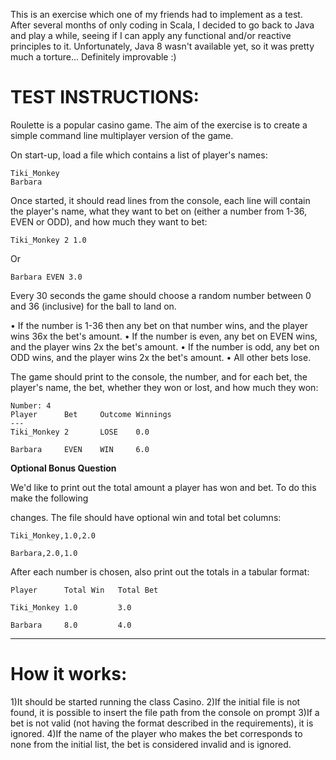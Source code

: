 This is an exercise which one of my friends had to implement as a test. After several months of only
coding in Scala, I decided to go back to Java and play a while, seeing if I can apply any
functional and/or reactive principles to it. Unfortunately, Java 8 wasn't available yet, so it was
pretty much a torture... Definitely improvable :)

TEST INSTRUCTIONS:
==================

Roulette is a popular casino game. The aim of the exercise is to create a simple command line
multiplayer version of the game.

On start-up, load a file which contains a list of player's names:
```
Tiki_Monkey
Barbara
```

Once started, it should read lines from the console, each line will contain the player's name, what
they want to bet on (either a number from 1-36, EVEN or ODD), and how much they want to bet:

`Tiki_Monkey 2 1.0`

Or

`Barbara EVEN 3.0`

Every 30 seconds the game should choose a random number between 0 and 36 (inclusive) for
the ball to land on.

• If the number is 1-36 then any bet on that number wins, and the player wins 36x the bet's amount.
• If the number is even, any bet on EVEN wins, and the player wins 2x the bet's amount.
• If the number is odd, any bet on ODD wins, and the player wins 2x the bet's amount.
• All other bets lose.

The game should print to the console, the number, and for each bet, the player's name, the bet,
whether they won or lost, and how much they won:

```
Number: 4
Player      Bet     Outcome Winnings
---
Tiki_Monkey 2       LOSE    0.0

Barbara     EVEN    WIN     6.0
```

**Optional Bonus Question**

We'd like to print out the total amount a player has won and bet. To do this make the following

changes. The file should have optional win and total bet columns:
```
Tiki_Monkey,1.0,2.0

Barbara,2.0,1.0
```

After each number is chosen, also print out the totals in a tabular format:
```
Player      Total Win   Total Bet

Tiki_Monkey 1.0         3.0

Barbara     8.0         4.0
```

---

How it works:
=============

1)It should be started running the class Casino.
2)If the initial file is not found, it is possible to insert the file path from the console on prompt
3)If a bet is not valid (not having the format described in the requirements), it is ignored.
4)If the name of the player who makes the bet corresponds to none from the initial list,
the bet is considered invalid and is ignored.

